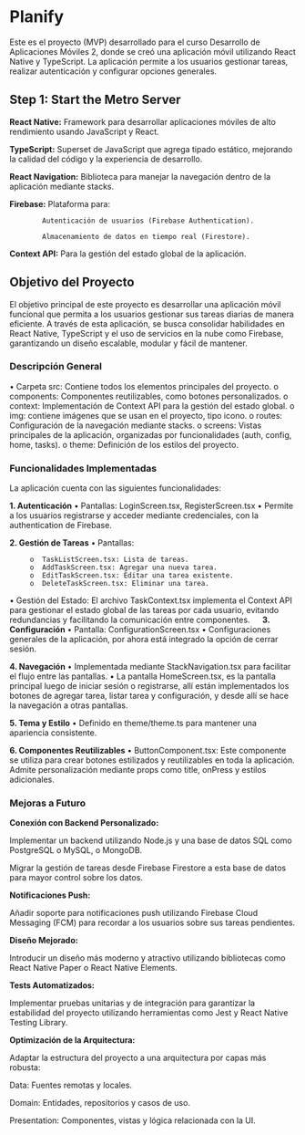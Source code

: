 # Planify
   Este es el proyecto (MVP) desarrollado para el curso Desarrollo de Aplicaciones Móviles 2, donde se creó una aplicación móvil utilizando React Native y TypeScript. La aplicación permite a los usuarios gestionar tareas, realizar autenticación y configurar opciones generales.

## Step 1: Start the Metro Server

**React Native:** Framework para desarrollar aplicaciones móviles de alto rendimiento usando JavaScript y React.

**TypeScript:** Superset de JavaScript que agrega tipado estático, mejorando la calidad del código y la experiencia de desarrollo.

**React Navigation:** Biblioteca para manejar la navegación dentro de la aplicación mediante stacks.

**Firebase:** Plataforma para:

            Autenticación de usuarios (Firebase Authentication).

            Almacenamiento de datos en tiempo real (Firestore).

**Context API:** Para la gestión del estado global de la aplicación.


## Objetivo del Proyecto

El objetivo principal de este proyecto es desarrollar una aplicación móvil funcional que permita a los usuarios gestionar sus tareas diarias de manera eficiente. A través de esta aplicación, se busca consolidar habilidades en React Native, TypeScript y el uso de servicios en la nube como Firebase, garantizando un diseño escalable, modular y fácil de mantener.

### Descripción General
•	Carpeta src: Contiene todos los elementos principales del proyecto.
      o	components: Componentes reutilizables, como botones personalizados.
      o	context: Implementación de Context API para la gestión del estado global.
      o	img: contiene imágenes que se usan en el proyecto, tipo icono.
      o	routes: Configuración de la navegación mediante stacks.
      o	screens: Vistas principales de la aplicación, organizadas por funcionalidades (auth, config, home, tasks).
      o	theme: Definición de los estilos del proyecto.
 
### Funcionalidades Implementadas

La aplicación cuenta con las siguientes funcionalidades:

**1. Autenticación**
   •	Pantallas: LoginScreen.tsx, RegisterScreen.tsx
   •	Permite a los usuarios registrarse y acceder mediante credenciales, con la authentication de Firebase.

**2. Gestión de Tareas**
   •	Pantallas:

         o	TaskListScreen.tsx: Lista de tareas.
         o	AddTaskScreen.tsx: Agregar una nueva tarea.
         o	EditTaskScreen.tsx: Editar una tarea existente.
         o	DeleteTaskScreen.tsx: Eliminar una tarea.

   •	Gestión del Estado: El archivo TaskContext.tsx implementa el Context API para gestionar el estado global de las tareas por cada usuario, evitando redundancias y facilitando la comunicación entre componentes.
 
**3. Configuración**
   •	Pantalla: ConfigurationScreen.tsx
   •	Configuraciones generales de la aplicación, por ahora está integrado la opción de cerrar sesión. 

**4. Navegación**
   •	Implementada mediante StackNavigation.tsx para facilitar el flujo entre las pantallas.
   •	La pantalla HomeScreen.tsx, es la pantalla principal luego de iniciar sesión o registrarse, allí están implementados los botones de agregar tarea, listar tarea y configuración, y desde allí se hace la navegación a otras pantallas. 

**5. Tema y Estilo**
   •	Definido en theme/theme.ts para mantener una apariencia consistente.

**6. Componentes Reutilizables**
   •	ButtonComponent.tsx: Este componente se utiliza para crear botones estilizados y reutilizables en toda la aplicación. Admite personalización mediante props como title, onPress y estilos adicionales.

### Mejoras a Futuro

**Conexión con Backend Personalizado:**

Implementar un backend utilizando Node.js y una base de datos SQL como PostgreSQL o MySQL, o MongoDB.

Migrar la gestión de tareas desde Firebase Firestore a esta base de datos para mayor control sobre los datos.

**Notificaciones Push:**

Añadir soporte para notificaciones push utilizando Firebase Cloud Messaging (FCM) para recordar a los usuarios sobre sus tareas pendientes.

**Diseño Mejorado:**

Introducir un diseño más moderno y atractivo utilizando bibliotecas como React Native Paper o React Native Elements.

**Tests Automatizados:**

Implementar pruebas unitarias y de integración para garantizar la estabilidad del proyecto utilizando herramientas como Jest y React Native Testing Library.

**Optimización de la Arquitectura:**

Adaptar la estructura del proyecto a una arquitectura por capas más robusta:

Data: Fuentes remotas y locales.

Domain: Entidades, repositorios y casos de uso.

Presentation: Componentes, vistas y lógica relacionada con la UI.
